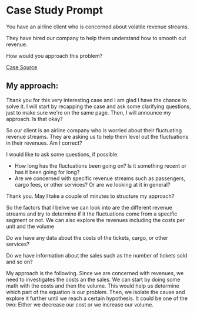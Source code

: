 <h1> Case Study Prompt </h1>

<p> You have an airline client who is concerned about volatile revenue streams.

They have hired our company to help them understand how to smooth out revenue. </p>

<p> How would you approach this problem? </p>

<a href = "https://managementconsulted.com/case-library/airline-revenue/"> Case Source </a>

<h2>My approach: </h2>

<p> Thank you for this very interesting case and I am glad I have the chance to solve it. I will start by recapping
  the case and ask some clarifying questions, just to make sure we're on the same page. Then, I will announce my approach.
  Is that okay? </p>
  
<p> So our client is an airline company who is worried about their fluctuating revenue streams. 
  They are asking us to help them level out the fluctuations in their revenues. Am I correct? </p>
  
  <p> I would like to ask some questions, if possible. </p>
  <ul>
  <li> How long has the fluctuations been going on? Is it something recent or has it been going for long? </li>
  <li> Are we concerned with specific revenue streams such as passengers, cargo fees, or other services? Or are we looking at it in general? </li>
  </ul>
  
  <p> Thank you. May I take a couple of minutes to structure my approach? </p>
  
  <p> So the factors that I belive we can look into are the different revenue streams and try to determine if it the fluctuations come from a specific segment or not.
  We can also explore the revenues including the costs per unit and the volume </p>
  
  <p> Do we have any data about the costs of the tickets, cargo, or other services? </p>
  <p> Do we have information about the sales such as the number of tickets sold and so on? </p>
  
  <p> My approach is the following. Since we are concerned with revenues, we need to investigates the costs an the sales. 
We can start by doing some math with the costs and then the volume. This would help us determine which part of the equation is our problem.
Then, we isolate the cause and explore it further until we reach a certain hypothesis. It could be one of the two:
Either we decrease our cost or we increase our volume. </p>
  
